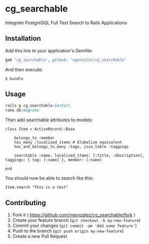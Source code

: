 # cg_searchable

Integrate PostgreSQL Full Text Search to Rails Applications

## Installation

Add this line to your application's Gemfile:

```ruby
gem 'cg_searchable', github: 'ngonzalez/cg_searchable'
```

And then execute:

    $ bundle

## Usage

```ruby
rails g cg_searchable:install
rake db:migrate
```

Then add searchable attributes to models:
```
class Item < ActiveRecord::Base

    belongs_to :member
    has_many :localized_items # Globalize equivalent
    has_and_belongs_to_many :tags, join_table :taggings

    searchable :name, localized_items: [:title, :description], taggings: { tag: [:name] }, member: [:name]

end
```

You should now be able to search like this:
```
Item.search "This is a test"
```

## Contributing

1. Fork it ( https://github.com/ngonzalez/cg_searchable/fork )
2. Create your feature branch (`git checkout -b my-new-feature`)
3. Commit your changes (`git commit -am 'Add some feature'`)
4. Push to the branch (`git push origin my-new-feature`)
5. Create a new Pull Request
